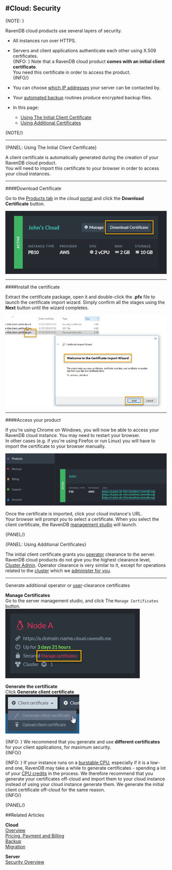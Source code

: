 #Cloud: Security
---

{NOTE: }

RavenDB cloud products use several layers of security.  

* All instances run over HTTPS.  

* Servers and client applications authenticate each other using X.509 certificates.  
  {INFO: }
  Note that a RavenDB cloud product **comes with an initial client certificate**.  
  You need this certificate in order to access the product.  
  {INFO/}

* You can choose [which IP addresses](../cloud/portal/cloud-portal-products-tab#manage-product-the-security-tab) your server can be contacted by.  

* Your [automated backup](../cloud/cloud-backup) routines produce encrypted backup files.  

* In this page:  
    * [Using The Initial Client Certificate](cloud-security#using-the-initial-client-certificate)  
    * [Using Additional Certificates](cloud-security#using-additional-certificates)  

{NOTE/}

---

{PANEL: Using The Initial Client Certificate}

A client certificate is automatically generated during the creation of your RavenDB cloud product.  
You will need to import this certificate to your browser in order to access your cloud instances.  

---

####Download Certificate  

Go to the [Products tab](../cloud/portal/cloud-portal-products-tab) in the cloud [portal](../cloud/portal/cloud-portal) 
and click the **Download Certificate** button.  

!["Download Certificate"](images\security-001-download-certificate.png "Download Certificate")  

---

####Install the certificate  

Extract the certificate package, open it and double-click the **.pfx** file to launch the certificate import wizard. 
Simply confirm all the stages using the **Next** button until the wizard completes.  

!["Certificate Import Wizard"](images\security-002-wizard.png "Certificate Import Wizard")  

---

####Access your product  

If you're using Chrome on Windows, you will now be able to access your RavenDB cloud instance. You may need to restart your browser.  
In other cases (e.g. if you're using Firefox or run Linux) you will have to import the certificate to your browser manually.  

!["Server URLs"](images\migration-001-urls.png "Server URLs")  
  
Once the certificate is imported, click your cloud instance's URL.  
Your browser will prompt you to select a certificate. When you select the client certificate, the RavenDB [management studio]() will launch.  

{PANEL/}

{PANEL: Using Additional Certificates}

The initial client certificate grants you [operator](../server/security/authorization/security-clearance-and-permissions#operator) 
clearance to the server.  
RavenDB cloud products do not give you the highest clearance level, 
[Cluster Admin](../server/security/authorization/security-clearance-and-permissions#cluster-admin). Operator clearance is very
similar to it, except for operations related to the [cluster](../server/clustering/overview) which we 
[administer for you](../cloud/cloud-overview#ravendb-on-the-cloud-overview).  

---

Generate additional operator or [user](../server/security/authorization/security-clearance-and-permissions#user)-clearance certificates  

**Manage Certificates**  
Go to the server management studio, and click The `Manage Certificates` button.  
!["Manage Certificates"](images\migration-002-manage-certificates.png "Manage Certificates")  

**Generate the certificate**  
Click **Generate client certificate**  
!["Generate Client Certificate"](images\security-003-generate-client-certificate.png "Generate Client Certificate")  

{INFO: }
We recommend that you generate and use **different certificates** for your client applications, for maximum security.  
{INFO/}

{INFO: }
If your instance runs on a [burstable CPU](../cloud/cloud-overview#burstable-vs.-reserved-clusters), especially if it is a low-end one, 
RavenDB may take a while to generate certificates - spending a lot of your [CPU credits](cloud-overview#credits) in the 
process. We therefore recommend that you generate your certificates off-cloud and import them to your cloud instance instead 
of using your cloud instance generate them. We generate the initial client certificate off-cloud for the same reason.  
{INFO/}

{PANEL/}

##Related Articles

**Cloud**  
[Overview](cloud-overview)  
[Pricing, Payment and Billing](cloud-pricing-payment-billing)  
[Backup](cloud-backup)  
[Migration](cloud-migration)  

**Server**  
[Security Overview](../server/security/overview)  
